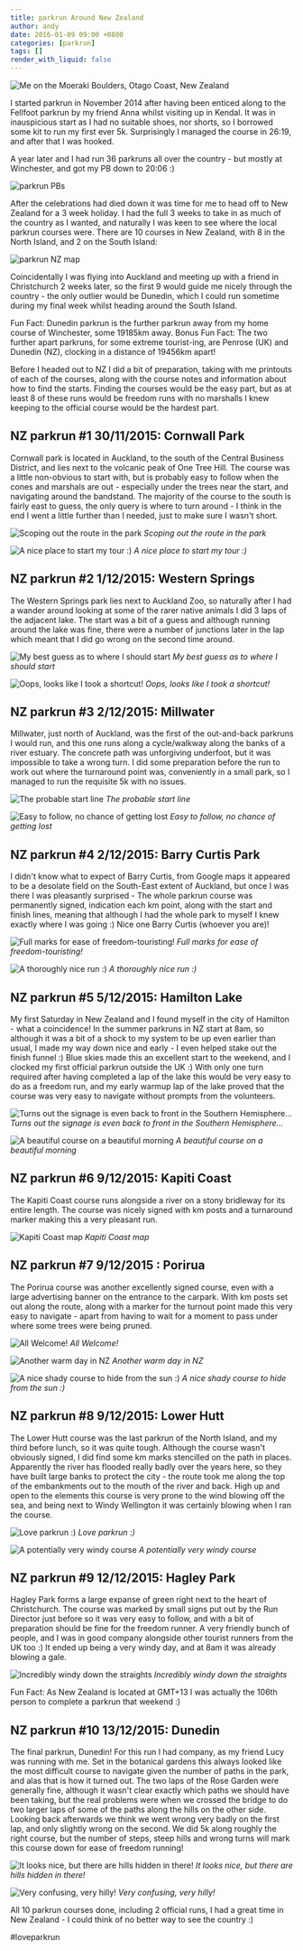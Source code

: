 ```yaml
---
title: parkrun Around New Zealand
author: andy
date: 2016-01-09 09:00 +0800
categories: [parkrun]
tags: []
render_with_liquid: false
---
```




![Me on the Moeraki Boulders, Otago Coast, New Zealand](/assets/img/parkrun-around-new-zealand-moeraki-boulders.jpg)


I started parkrun in November 2014 after having been enticed along to the Fellfoot parkrun by my friend Anna whilst visiting up in Kendal. It was in inauspicious start as I had no suitable shoes, nor shorts, so I borrowed some kit to run my first ever 5k. Surprisingly I managed the course in 26:19, and after that I was hooked.

A year later and I had run 36 parkruns all over the country - but mostly at Winchester, and got my PB down to 20:06 :)

![parkrun PBs](/assets/img/parkrun-around-new-zealand-pb-montage.png)


After the celebrations had died down it was time for me to head off to New Zealand for a 3 week holiday. I had the full 3 weeks to take in as much of the country as I wanted, and naturally I was keen to see where the local parkrun courses were. There are 10 courses in New Zealand, with 8 in the North Island, and 2 on the South Island:

![parkrun NZ map](/assets/img/parkrun-around-new-zealand-map.png)

Coincidentally I was flying into Auckland and meeting up with a friend in Christchurch 2 weeks later, so the first 9 would guide me nicely through the country - the only outlier would be Dunedin, which I could run sometime during my final week whilst heading around the South Island.

Fun Fact: Dunedin parkrun is the further parkrun away from my home course of Winchester, some 19185km away.
Bonus Fun Fact: The two further apart parkruns, for some extreme tourist-ing, are Penrose (UK) and Dunedin (NZ), clocking in a distance of 19456km apart!

Before I headed out to NZ I did a bit of preparation, taking with me printouts of each of the courses, along with the course notes and information about how to find the starts. Finding the courses would be the easy part, but as at least 8 of these runs would be freedom runs with no marshalls I knew keeping to the official course would be the hardest part.

## NZ parkrun #1 30/11/2015: Cornwall Park

 Cornwall park is located in Auckland, to the south of the Central Business District, and lies next to the volcanic peak of One Tree Hill. The course was a little non-obvious to start with, but is probably easy to follow when the cones and marshals are out - especially under the trees near the start, and navigating around the bandstand. The majority of the course to the south is fairly east to guess, the only query is where to turn around - I think in the end I went a little further than I needed, just to make sure I wasn't short.


![Scoping out the route in the park](/assets/img/parkrun-around-new-zealand-cornwall-park-selfie.jpg)
_Scoping out the route in the park_

![A nice place to start my tour :)](/assets/img/parkrun-around-new-zealand-cornwall-park-map.png)
_A nice place to start my tour :)_


## NZ parkrun #2 1/12/2015: Western Springs

  The Western Springs park lies next to Auckland Zoo, so naturally after I had a wander around looking at some of the rarer native animals I did 3 laps of the adjacent lake. The start was a bit of a guess and although running around the lake was fine, there were a number of junctions later in the lap which meant that I did go wrong on the second time around.


![My best guess as to where I should start](/assets/img/parkrun-around-new-zealand-western-springs-selfie.jpg)
_My best guess as to where I should start_

![Oops, looks like I took a shortcut!](/assets/img/parkrun-around-new-zealand-western-springs-map.png)
_Oops, looks like I took a shortcut!_

## NZ parkrun #3 2/12/2015: Millwater

  Millwater, just north of Auckland, was the first of the out-and-back parkruns I would run, and this one runs along a cycle/walkway along the banks of a river estuary. The concrete path was unforgiving underfoot, but it was impossible to take a wrong turn. I did some preparation before the run to work out where the turnaround point was, conveniently in a small park, so I managed to run the requisite 5k with no issues.

![The probable start line](/assets/img/parkrun-around-new-zealand-millwater-selfie.jpg)
_The probable start line_

![Easy to follow, no chance of getting lost](/assets/img/parkrun-around-new-zealand-millwater-map.png)
_Easy to follow, no chance of getting lost_

## NZ parkrun #4 2/12/2015: Barry Curtis Park

  I didn't know what to expect of Barry Curtis, from Google maps it appeared to be a desolate field on the South-East extent of Auckland, but once I was there I was pleasantly surprised - The whole parkrun course was permanently signed, indication each km point, along with the start and finish lines, meaning that although I had the whole park to myself I knew exactly where I was going :) Nice one Barry Curtis (whoever you are)!

![Full marks for ease of freedom-touristing!](/assets/img/parkrun-around-new-zealand-barry-curtis-selfie.jpg)
_Full marks for ease of freedom-touristing!_

![A thoroughly nice run :)](/assets/img/parkrun-around-new-zealand-barry-curtis-map.png)
_A thoroughly nice run :)_

## NZ parkrun #5 5/12/2015: Hamilton Lake

  My first Saturday in New Zealand and I found myself in the city of Hamilton - what a coincidence! In the summer parkruns in NZ start at 8am, so although it was a bit of a shock to my system to be up even earlier than usual, I made my way down nice and early - I even helped stake out the finish funnel :)
  Blue skies made this an excellent start to the weekend, and I clocked my first official parkrun outside the UK :)
  With only one turn required after having completed a lap of the lake this would be very easy to do as a freedom run, and my early warmup lap of the lake proved that the course was very easy to navigate without prompts from the volunteers.


![Turns out the signage is even back to front in the Southern Hemisphere...](/assets/img/parkrun-around-new-zealand-hamilton-lake-selfie.jpg)
_Turns out the signage is even back to front in the Southern Hemisphere..._

![A beautiful course on a beautiful morning](/assets/img/parkrun-around-new-zealand-hamilton-lake-map.png)
_A beautiful course on a beautiful morning_

## NZ parkrun #6 9/12/2015: Kapiti Coast

  The Kapiti Coast course runs alongside a river on a stony bridleway for its entire length. The course was nicely signed with km posts and a turnaround marker making this a very pleasant run.


![Kapiti Coast map](/assets/img/parkrun-around-new-zealand-kapiti-coast-map.png)
_Kapiti Coast map_


## NZ parkrun #7 9/12/2015 : Porirua

  The Porirua course was another excellently signed course, even with a large advertising banner on the entrance to the carpark. With km posts set out along the route, along with a marker for the turnout point made this very easy to navigate - apart from having to wait for a moment to pass under where some trees were being pruned.


![All Welcome!](/assets/img/parkrun-around-new-zealand-porirua-selfie.jpg)
_All Welcome!_

![Another warm day in NZ](/assets/img/parkrun-around-new-zealand-porirua-selfie2.jpg)
_Another warm day in NZ_

![A nice shady course to hide from the sun :)](/assets/img/parkrun-around-new-zealand-porirua-map.png)
_A nice shady course to hide from the sun :)_


## NZ parkrun #8 9/12/2015: Lower Hutt

  The Lower Hutt course was the last parkrun of the North Island, and my third before lunch, so it was quite tough. Although the course wasn't obviously signed, I did find some km marks stencilled on the path in places.
  Apparently the river has flooded really badly over the years here, so they have built large banks to protect the city - the route took me along the top of the embankments out to the mouth of the river and back. High up and open to the elements this course is very prone to the wind blowing off the sea, and being next to Windy Wellington it was certainly blowing when I ran the course.


![Love parkrun :)](/assets/img/parkrun-around-new-zealand-lower-hutt-sefie.jpg)
_Love parkrun :)_

![A potentially very windy course](/assets/img/parkrun-around-new-zealand-lower-hutt-map.png)
_A potentially very windy course_

## NZ parkrun #9 12/12/2015: Hagley Park

  Hagley Park forms a large expanse of green right next to the heart of Christchurch. The course was marked by small signs put out by the Run Director just before so it was very easy to follow, and with a bit of preparation should be fine for the freedom runner. A very friendly bunch of people, and I was in good company alongside other tourist runners from the UK too :)
  It ended up being a very windy day, and at 8am it was already blowing a gale.


![Incredibly windy down the straights](/assets/img/parkrun-around-new-zealand-hagley-park-map.png)
_Incredibly windy down the straights_

Fun Fact: As New Zealand is located at GMT+13 I was actually the 106th person to complete a parkrun that weekend :)

## NZ parkrun #10 13/12/2015: Dunedin

  The final parkrun, Dunedin! For this run I had company, as my friend Lucy was running with me. Set in the botanical gardens this always looked like the most difficult course to navigate given the number of paths in the park, and alas that is how it turned out. The two laps of the Rose Garden were generally fine, although it wasn't clear exactly which paths we should have been taking, but the real problems were when we crossed the bridge to do two larger laps of some of the paths along the hills on the other side. Looking back afterwards we think we went wrong very badly on the first lap, and only slightly wrong on the second. We did 5k along roughly the right course, but the number of steps, steep hills and wrong turns will mark this course down for ease of freedom running!


![It looks nice, but there are hills hidden in there!](/assets/img/parkrun-around-new-zealand-dunedin-selfie.jpg)
_It looks nice, but there are hills hidden in there!_

![Very confusing, very hilly!](/assets/img/parkrun-around-new-zealand-dunedin-map.png)
_Very confusing, very hilly!_

All 10 parkrun courses done, including 2 official runs, I had a great time in New Zealand - I could think of no better way to see the country :)

#loveparkrun
